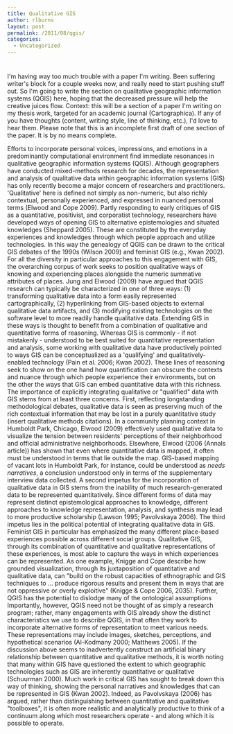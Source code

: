 ```yaml
---
title: Qualitative GIS
author: rlburns
layout: post
permalink: /2011/08/qgis/
categories:
  - Uncategorized
---
```

#
I'm having way too much trouble with a paper I'm writing. Been suffering writer's block for a couple weeks now, and really need to start pushing stuff out. So I'm going to write the section on qualitative geographic information systems (QGIS) here, hoping that the decreased pressure will help the creative juices flow. Context: this will be a section of a paper I'm writing on my thesis work, targeted for an academic journal (Cartographica). If any of you have thoughts (content, writing style, line of thinking, etc.), I'd love to hear them.
Please note that this is an incomplete first draft of one section of the paper. It is by no means complete.

Efforts to incorporate personal voices, impressions, and emotions in a predominantly computational environment find immediate resonances in qualitative geographic information systems (QGIS). Although geographers have conducted mixed-methods research for decades, the representation and analysis of qualitative data within geographic information systems (GIS) has only recently become a major concern of researchers and practitioners. 'Qualitative' here is defined not simply as non-numeric, but also richly contextual, personally experienced, and expressed in nuanced personal terms (Elwood and Cope 2009). Partly responding to early critiques of GIS as a quantitative, positivist, and corporatist technology, researchers have developed ways of opening GIS to alternative epistemologies and situated knowledges (Sheppard 2005). These are constituted by the everyday experiences and knowledges through which people approach and utilize technologies. In this way the genealogy of QGIS can be drawn to the critical GIS debates of the 1990s (Wilson 2009) and feminist GIS (e.g., Kwan 2002). For all the diversity in particular approaches to this engagement with GIS, the overarching corpus of work seeks to position qualitative ways of knowing and experiencing places alongside the numeric summative attributes of places.
Jung and Elwood (2009) have argued that QGIS research can typically be characterized in one of three ways: (1) transforming qualitative data into a form easily represented cartographically, (2) hyperlinking from GIS-based objects to external qualitative data artifacts, and (3) modifying existing technologies on the software level to more readily handle qualitative data. Extending GIS in these ways is thought to benefit from a combination of qualitative and quantitative forms of reasoning. Whereas GIS is commonly - if not mistakenly - understood to be best suited for quantitative representation and analysis, some working with qualitative data have productively pointed to ways GIS can be conceptualized as a 'qualifying' and qualitatively-enabled technology (Pain et al. 2006; Kwan 2002). These lines of reasoning seek to show on the one hand how quantification can obscure the contexts and nuance through which people experience their environments, but on the other the ways that GIS can embed quantitative data with this richness. 
The importance of explicitly integrating qualitative or "qualified" data with GIS stems from at least three concerns. First, reflecting longstanding methodological debates, qualitative data is seen as preserving much of the rich contextual information that may be lost in a purely quantitative study (insert qualitative methods citations). In a community planning context in Humboldt Park, Chicago, Elwood (2009) effectively used qualitative data to visualize the tension between residents' perceptions of their neighborhood and official administrative neighborhoods. Elsewhere, Elwood (2006 (Annals article)) has shown that even where quantitative data is mapped, it often must be understood in terms that lie outside the map. GIS-based mapping of vacant lots in Humboldt Park, for instance, could be understood as *needs narratives*, a conclusion understood only in terms of the supplementary interview data collected. 
A second impetus for the incorporation of qualitative data in GIS stems from the inability of much research-generated data to be represented quantitatively. Since different forms of data may represent distinct epistemological approaches to knowledge, different approaches to knowledge representation, analysis, and synthesis may lead to more productive scholarship (Lawson 1995; Pavolvskaya 2006).
The third impetus lies in the political potential of integrating qualitative data in GIS. Feminist GIS in particular has emphasized the many different place-based experiences possible across different social groups. Qualitative GIS, through its combination of quantitative and qualitative representations of these experiences, is most able to capture the ways in which experiences can be represented. As one example, Knigge and Cope describe how grounded visualization, through its juxtaposition of quantitative and qualitative data, can "build on the robust capacities of ethnographic and GIS techniques to ... produce rigorous results and present them in ways that are not oppressive or overly exploitive" (Knigge & Cope 2006, 2035). Further, QGIS has the potential to dislodge many of the ontological assumptions 
Importantly, however, QGIS need not be thought of as simply a research program; rather, many engagements with GIS already show the distinct characteristics we use to describe QGIS, in that often they work to incorporate alternative forms of representation to meet various needs. These representations may include images, sketches, perceptions, and hypothetical scenarios (Al-Kodmany 2000; Matthews 2005). 
If the discussion above seems to inadvertently construct an artificial binary relationship between quantitative and qualitative methods, it is worth noting that many within GIS have questioned the extent to which geographic technologies such as GIS are inherently quantitative or qualitative (Schuurman 2000). Much work in critical GIS has sought to break down this way of thinking, showing the personal narratives and knowledges that can be represented in GIS (Kwan 2002). Indeed, as Pavolvskaya (2006) has argued, rather than distinguishing between quantitative and qualitative "toolboxes", it is often more realistic and analytically productive to think of a continuum along which most researchers operate - and along which it is possible to operate.